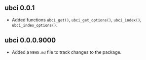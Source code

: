 ## ubci 0.0.1

* Added functions `ubci_get()`, `ubci_get_options()`, `ubci_index()`, `ubci_index_options()`.

## ubci 0.0.0.9000

* Added a `NEWS.md` file to track changes to the package.
